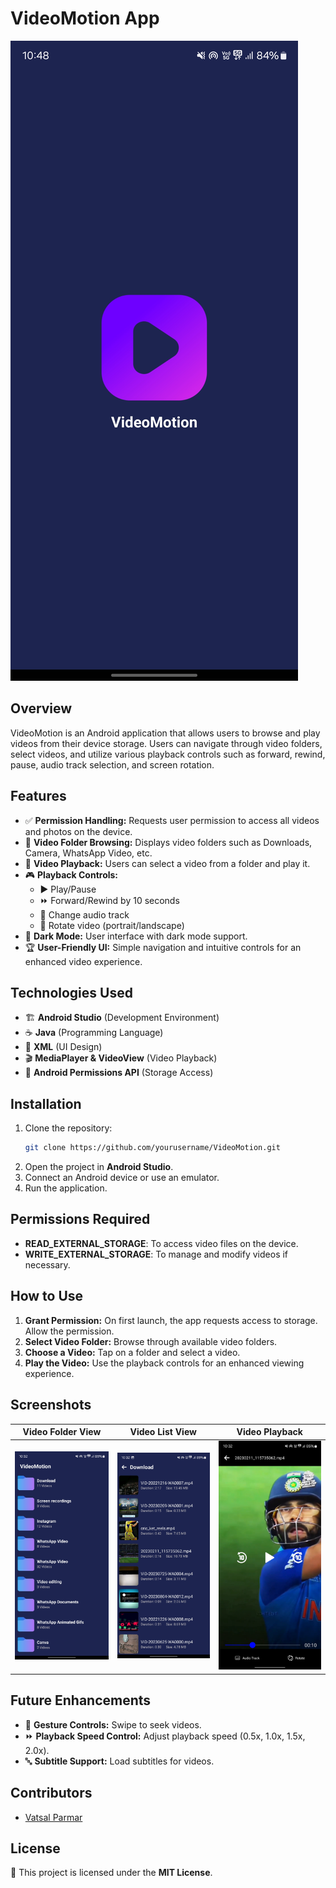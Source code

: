 # VideoMotion App

![VideoMotion Banner](https://github.com/Vatsalparmar13/VideoMotion-App/blob/master/app/src/main/res/drawable/banner.jpg)

## Overview
VideoMotion is an Android application that allows users to browse and play videos from their device storage. Users can navigate through video folders, select videos, and utilize various playback controls such as forward, rewind, pause, audio track selection, and screen rotation.

## Features
- ✅ **Permission Handling:** Requests user permission to access all videos and photos on the device.
- 📂 **Video Folder Browsing:** Displays video folders such as Downloads, Camera, WhatsApp Video, etc.
- 🎥 **Video Playback:** Users can select a video from a folder and play it.
- 🎮 **Playback Controls:**
  - ▶️ Play/Pause
  - ⏩ Forward/Rewind by 10 seconds
  - 🎵 Change audio track
  - 🔄 Rotate video (portrait/landscape)
- 🌙 **Dark Mode:** User interface with dark mode support.
- 🏆 **User-Friendly UI:** Simple navigation and intuitive controls for an enhanced video experience.

## Technologies Used
- 🏗 **Android Studio** (Development Environment)
- ☕ **Java** (Programming Language)
- 🎨 **XML** (UI Design)
- 🎬 **MediaPlayer & VideoView** (Video Playback)
- 🔐 **Android Permissions API** (Storage Access)

## Installation
1. Clone the repository:
   ```sh
   git clone https://github.com/yourusername/VideoMotion.git
   ```
2. Open the project in **Android Studio**.
3. Connect an Android device or use an emulator.
4. Run the application.

## Permissions Required
- **READ_EXTERNAL_STORAGE**: To access video files on the device.
- **WRITE_EXTERNAL_STORAGE**: To manage and modify videos if necessary.

## How to Use
1. **Grant Permission:** On first launch, the app requests access to storage. Allow the permission.
2. **Select Video Folder:** Browse through available video folders.
3. **Choose a Video:** Tap on a folder and select a video.
4. **Play the Video:** Use the playback controls for an enhanced viewing experience.

## Screenshots
| Video Folder View | Video List View | Video Playback |
|-------------------|----------------|---------------|
| ![Folder View](https://github.com/Vatsalparmar13/VideoMotion-App/blob/master/app/src/main/res/drawable/folder_screen.jpg) | ![Video List View](https://github.com/Vatsalparmar13/VideoMotion-App/blob/master/app/src/main/res/drawable/video_list_screen.jpg) | ![Video Playback](https://github.com/Vatsalparmar13/VideoMotion-App/blob/master/app/src/main/res/drawable/videoplay_screen.jpg) |

## Future Enhancements
- 📱 **Gesture Controls:** Swipe to seek videos.
- ⏩ **Playback Speed Control:** Adjust playback speed (0.5x, 1.0x, 1.5x, 2.0x).
- 🔤 **Subtitle Support:** Load subtitles for videos.


## Contributors
- [Vatsal Parmar](https://github.com/Vatsalparmar13)

## License
📜 This project is licensed under the **MIT License**.

